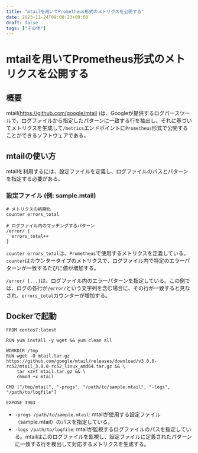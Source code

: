 ```yaml
---
title: "mtailを用いてPrometheus形式のメトリクスを公開する"
date: 2023-11-24T09:00:23+09:00
draft: false
tags: ["その他"] 
---
```

<!--more-->
# mtailを用いてPrometheus形式のメトリクスを公開する
## 概要
mtail(https://github.com/google/mtail )は、Googleが提供するログパースツールで、ログファイルから指定したパターンに一致する行を抽出し、それに基づいてメトリクスを生成して`/metrics`エンドポイントに`Prometheus`形式で公開することができるソフトウェアである。

## mtailの使い方
mtailを利用するには、設定ファイルを定義し、ログファイルのパスとパターンを指定する必要がある。

### 設定ファイル (例: sample.mtail)
```sample.mtail
# メトリクスの初期化
counter errors_total

# ログファイル内のマッチングするパターン
/error/ {
  errors_total++
}
```
`counter errors_total`は、`Prometheus`で使用するメトリクスを定義している。`counter`はカウンタータイプのメトリクスで、ログファイル内で特定のエラーパターンが一致するたびに値が増加する。

`/error/ {...}`は、ログファイル内のエラーパターンを指定している。この例では、ログの各行が`/error/`という文字列を含む場合に、その行が一致すると見なされ、`errors_total`カウンターが増加する。

## Dockerで起動
```
FROM centos7:latest

RUN yum install -y wget && yum clean all

WORKDIR /tmp
RUN wget -O mtail.tar.gz https://github.com/google/mtail/releases/download/v3.0.0-rc52/mtail_3.0.0-rc52_linux_amd64.tar.gz && \
    tar xzvf mtail.tar.gz && \
    chmod +x mtail

CMD ["/tmp/mtail", "-progs", "/path/to/sample.mtail", "-logs", "/path/to/logfile"]

EXPOSE 3903

```
- `-progs /path/to/sample.mtail`: mtailが使用する設定ファイル（sample.mtail）のパスを指定している。
- `-logs /path/to/logfile`: mtailが監視するログファイルのパスを指定している。mtailはこのログファイルを監視し、設定ファイルに定義されたパターンに一致する行を検出して対応するメトリクスを生成する。
